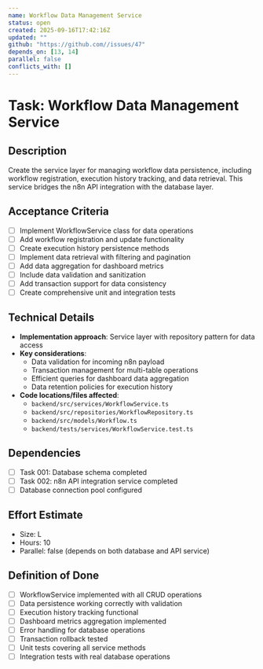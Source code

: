 ```yaml
---
name: Workflow Data Management Service
status: open
created: 2025-09-16T17:42:16Z
updated: ""
github: "https://github.com//issues/47"
depends_on: [13, 14]
parallel: false
conflicts_with: []
---
```


# Task: Workflow Data Management Service

## Description
Create the service layer for managing workflow data persistence, including workflow registration, execution history tracking, and data retrieval. This service bridges the n8n API integration with the database layer.

## Acceptance Criteria
- [ ] Implement WorkflowService class for data operations
- [ ] Add workflow registration and update functionality
- [ ] Create execution history persistence methods
- [ ] Implement data retrieval with filtering and pagination
- [ ] Add data aggregation for dashboard metrics
- [ ] Include data validation and sanitization
- [ ] Add transaction support for data consistency
- [ ] Create comprehensive unit and integration tests

## Technical Details
- **Implementation approach**: Service layer with repository pattern for data access
- **Key considerations**:
  - Data validation for incoming n8n payload
  - Transaction management for multi-table operations
  - Efficient queries for dashboard data aggregation
  - Data retention policies for execution history
- **Code locations/files affected**:
  - `backend/src/services/WorkflowService.ts`
  - `backend/src/repositories/WorkflowRepository.ts`
  - `backend/src/models/Workflow.ts`
  - `backend/tests/services/WorkflowService.test.ts`

## Dependencies
- [ ] Task 001: Database schema completed
- [ ] Task 002: n8n API integration service completed
- [ ] Database connection pool configured

## Effort Estimate
- Size: L
- Hours: 10
- Parallel: false (depends on both database and API service)

## Definition of Done
- [ ] WorkflowService implemented with all CRUD operations
- [ ] Data persistence working correctly with validation
- [ ] Execution history tracking functional
- [ ] Dashboard metrics aggregation implemented
- [ ] Error handling for database operations
- [ ] Transaction rollback tested
- [ ] Unit tests covering all service methods
- [ ] Integration tests with real database operations
